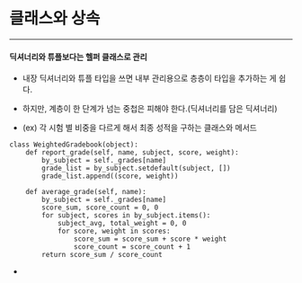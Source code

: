 # 클래스와 상속
----
#### 딕셔너리와 튜플보다는 헬퍼 클래스로 관리
* 내장 딕셔너리와 튜플 타입을 쓰면 내부 관리용으로 층층이 타입을 추가하는 게 쉽다.
* 하지만, 계층이 한 단계가 넘는 중첩은 피해야 한다.(딕셔너리를 담은 딕셔너리)


* (ex) 각 시험 별 비중을 다르게 해서 최종 성적을 구하는 클래스와 메서드

```
class WeightedGradebook(object):
    def report_grade(self, name, subject, score, weight):
        by_subject = self._grades[name]
        grade_list = by_subject.setdefault(subject, [])
        grade_list.append((score, weight))

    def average_grade(self, name):
        by_subject = self._grades[name]
        score_sum, score_count = 0, 0
        for subject, scores in by_subject.items():
            subject_avg, total_weight = 0, 0
            for score, weight in scores:
                score_sum = score_sum + score * weight
                score_count = score_count + 1
        return score_sum / score_count
```

*
